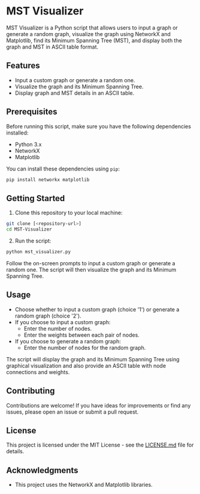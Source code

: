 # MST Visualizer

MST Visualizer is a Python script that allows users to input a graph or generate a random graph, visualize the graph using NetworkX and Matplotlib, find its Minimum Spanning Tree (MST), and display both the graph and MST in ASCII table format.

## Features

- Input a custom graph or generate a random one.
- Visualize the graph and its Minimum Spanning Tree.
- Display graph and MST details in an ASCII table.

## Prerequisites

Before running this script, make sure you have the following dependencies installed:

- Python 3.x
- NetworkX
- Matplotlib

You can install these dependencies using `pip`:

```bash
pip install networkx matplotlib
```

## Getting Started

1. Clone this repository to your local machine:

```bash
git clone [<repository-url>]
cd MST-Visualizer
```

2. Run the script:

```bash
python mst_visualizer.py
```

Follow the on-screen prompts to input a custom graph or generate a random one. The script will then visualize the graph and its Minimum Spanning Tree.

## Usage

- Choose whether to input a custom graph (choice '1') or generate a random graph (choice '2').
- If you choose to input a custom graph:
  - Enter the number of nodes.
  - Enter the weights between each pair of nodes.
- If you choose to generate a random graph:
  - Enter the number of nodes for the random graph.

The script will display the graph and its Minimum Spanning Tree using graphical visualization and also provide an ASCII table with node connections and weights.

## Contributing

Contributions are welcome! If you have ideas for improvements or find any issues, please open an issue or submit a pull request.

## License

This project is licensed under the MIT License - see the [LICENSE.md](LICENSE.md) file for details.

## Acknowledgments

- This project uses the NetworkX and Matplotlib libraries.
```
